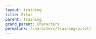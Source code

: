 ```yaml
---
layout: training
title: Pilot
parent: Training
grand_parent: Characters
permalink: /characters/training/pilot/
---
```

